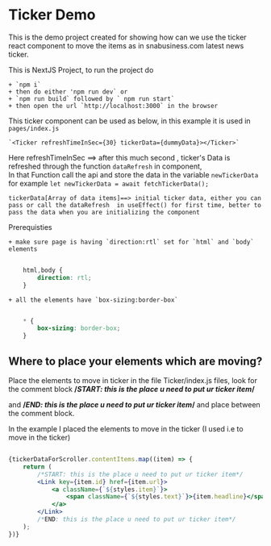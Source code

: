 # Ticker Demo

This is the demo project created for showing how can we use the ticker react component to move the items as in snabusiness.com latest news ticker.

This is NextJS Project, to run the project do

    + `npm i`
    + then do either 'npm run dev` or
    + `npm run build` followed by ` npm run start`
    + then open the url `http://localhost:3000` in the browser

This ticker component can be used as below, in this example it is used in `pages/index.js`

    `<Ticker refreshTimeInSec={30} tickerData={dummyData}></Ticker>`

Here
    refreshTimeInSec ==> after this much second , ticker's Data is refreshed through the function `dataRefresh` in <Ticker> component, \
    In that Function call the api and store the data in the variable `newTickerData` for example `let newTickerData = await fetchTickerData();`

    tickerData[Array of data items]==> initial ticker data, either you can pass or call the dataRefresh  in useEffect() for first time, better to pass the data when you are initializing the component

Prerequisties

    + make sure page is having `direction:rtl` set for `html` and `body` elements

```css

    html,body {
        direction: rtl;
    }

```
    + all the elements have `box-sizing:border-box`

```css

    * {
        box-sizing: border-box;
    }

```

## Where to place your elements which are moving?

Place the elements to move in ticker in the file Ticker/index.js files, look for the comment block **/*START: this is the place u need to put ur ticker item*/**

and **/*END: this is the place u need to put ur ticker item*/** and place between the comment block.

In the example I placed the elements to move in the ticker (I used <Link> i.e <a> to move in the ticker)

```jsx

{tickerDataForScroller.contentItems.map((item) => {
    return (
        /*START: this is the place u need to put ur ticker item*/
        <Link key={item.id} href={item.url}>
            <a className={`${styles.item}`}>
                <span className={`${styles.text}`}>{item.headline}</span>
            </a>
        </Link>
        /*END: this is the place u need to put ur ticker item*/
    );
})}

```

